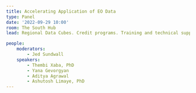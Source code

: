```yaml
---
title: Accelerating Application of EO Data
type: Panel
date: '2022-09-29 10:00'
room: The South Hub
lead: Regional Data Cubes. Credit programs. Training and technical support. Various approaches have attempted to accelerate the application of EO data to social and environmental challenges, so that the benefits of satellite data are spread more evenly. What have we learned from 5+ years of pursuing each of these approaches? 

people:
    moderators: 
        - Jed Sundwall
    speakers:
        - Thembi Xaba, PhD
        - Yana Gevorgyan
        - Aditya Agrawal
        - Ashutosh Limaye, PhD
---
```

